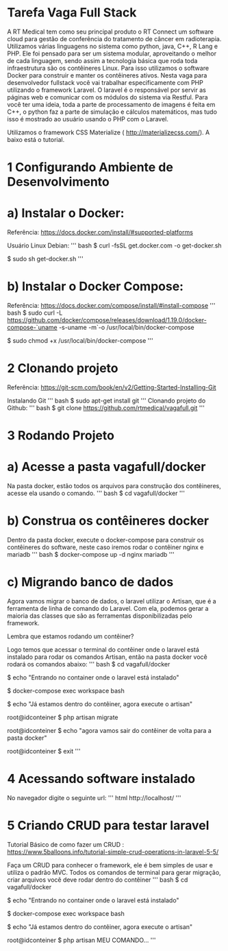 # Tarefa Vaga Full Stack

A RT Medical tem como seu principal produto o RT Connect um software cloud para gestão de conferência do tratamento de câncer em radioterapia. Utilizamos várias linguagens no sistema como python, java, C++, R Lang e PHP. Ele foi pensado para ser um sistema modular, aproveitando o melhor de cada linguagem, sendo assim a tecnologia básica que roda toda infraestrutura são os contêineres Linux. Para isso utilizamos o software Docker para construir e manter os contêineres ativos. Nesta vaga para desenvolvedor fullstack você vai trabalhar especificamente com PHP utilizando o framework Laravel. O laravel é o responsável por servir as páginas web e comunicar com os módulos do sistema via Restful. Para você ter uma ideia, toda a parte de processamento de imagens é feita em C++, o python faz a parte de simulação e cálculos matemáticos, mas tudo isso é mostrado ao usuário usando o PHP com o Laravel.


Utilizamos o framework CSS Materialize ( http://materializecss.com/). A baixo está o tutorial.

# 1 Configurando Ambiente de Desenvolvimento

# a) Instalar o Docker:

Referência: https://docs.docker.com/install/#supported-platforms

Usuário Linux Debian:
''' bash
$ curl -fsSL get.docker.com -o get-docker.sh

$ sudo sh get-docker.sh
'''
# b) Instalar o Docker Compose:
Referência: https://docs.docker.com/compose/install/#install-compose
''' bash
$ sudo curl -L https://github.com/docker/compose/releases/download/1.19.0/docker-compose-`uname -s-uname -m`-o /usr/local/bin/docker-compose

$ sudo chmod +x /usr/local/bin/docker-compose
'''
# 2 Clonando projeto
Referência: https://git-scm.com/book/en/v2/Getting-Started-Installing-Git

Instalando Git
''' bash
$ sudo apt-get install git
'''
Clonando projeto do Github:
''' bash
$ git clone https://github.com/rtmedical/vagafull.git
'''
# 3 Rodando Projeto

# a) Acesse a pasta vagafull/docker

Na pasta docker, estão todos os arquivos para construção dos contêineres, acesse ela usando o comando.
''' bash
$ cd vagafull/docker
'''
# b) Construa os contêineres docker
Dentro da pasta docker, execute o docker-compose para construir os contêineres do software, neste caso iremos rodar o contêiner nginx e mariadb
''' bash
$ docker-compose up -d nginx mariadb
'''
# c) Migrando banco de dados

Agora vamos migrar o banco de dados, o laravel utilizar o Artisan, que é a ferramenta de linha de comando do Laravel. Com ela, podemos gerar a maioria das classes que são as ferramentas disponibilizadas pelo framework.

Lembra que estamos rodando um contêiner?

Logo temos que acessar o terminal do contêiner onde o laravel está instalado para rodar os comandos Artisan, então na pasta docker você rodará os comandos abaixo:
''' bash
$ cd vagafull/docker

$ echo "Entrando no container onde o laravel está instalado"

$ docker-compose exec workspace bash

$ echo "Já estamos dentro do contêiner, agora execute o artisan"

root@idconteiner $ php artisan migrate

root@idconteiner $ echo "agora vamos sair do contêiner de volta para a pasta docker"

root@idconteiner $ exit
'''
# 4 Acessando software instalado
No navegador digite o seguinte url:
''' html
http://localhost/
'''
# 5 Criando CRUD para testar laravel
Tutorial Básico de como fazer um CRUD : https://www.5balloons.info/tutorial-simple-crud-operations-in-laravel-5-5/

Faça um CRUD para conhecer o framework, ele é bem simples de usar e utiliza o padrão MVC. Todos os comandos de terminal para gerar migração, criar arquivos você deve rodar dentro do contêiner
''' bash
$ cd vagafull/docker

$ echo "Entrando no container onde o laravel está instalado"

$ docker-compose exec workspace bash

$ echo "Já estamos dentro do contêiner, agora execute o artisan"

root@idconteiner $ php artisan MEU COMANDO…
'''
